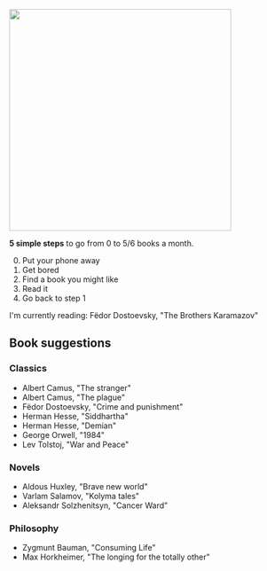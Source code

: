 <img src="/pub/pics/cell_phones.jpg" width=400>

**5 simple steps** to go from 0 to 5/6 books a month.

0. Put your phone away
0. Get bored
0. Find a book you might like
0. Read it
0. Go back to step 1


I'm currently reading: Fëdor Dostoevsky, "The Brothers Karamazov"

## Book suggestions

### Classics

* Albert Camus, "The stranger"
* Albert Camus, "The plague"
* Fëdor Dostoevsky, "Crime and punishment"
* Herman Hesse, "Siddhartha"
* Herman Hesse, "Demian"
* George Orwell, "1984"
* Lev Tolstoj, "War and Peace"

### Novels

* Aldous Huxley, "Brave new world"
* Varlam Salamov, "Kolyma tales"
* Aleksandr Solzhenitsyn, "Cancer Ward"

### Philosophy

* Zygmunt Bauman, "Consuming Life"
* Max Horkheimer, "The longing for the totally other"
